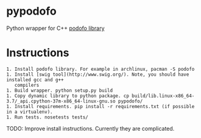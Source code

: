 # pypodofo

Python wrapper for C++ [podofo library](http://podofo.sourceforge.net/)

# Instructions

    1. Install podofo library. For example in archlinux, pacman -S podofo
    1. Install [swig tool](http://www.swig.org/). Note, you should have installed gcc and g++
       compilers
    1. Build wrapper. python setup.py build
    1. Copy dynamic library to python package. cp build/lib.linux-x86_64-3.7/_api.cpython-37m-x86_64-linux-gnu.so pypodofo/
    1. Install requirements. pip install -r requirements.txt (if possible in a virtualenv).
    1. Run tests. nosetests tests/


TODO: Improve install instructions. Currently they are complicated.
